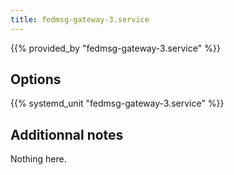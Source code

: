 ```yaml
---
title: fedmsg-gateway-3.service
---
```


{{% provided_by "fedmsg-gateway-3.service" %}}

## Options

{{% systemd_unit "fedmsg-gateway-3.service" %}}

## Additionnal notes

Nothing here.